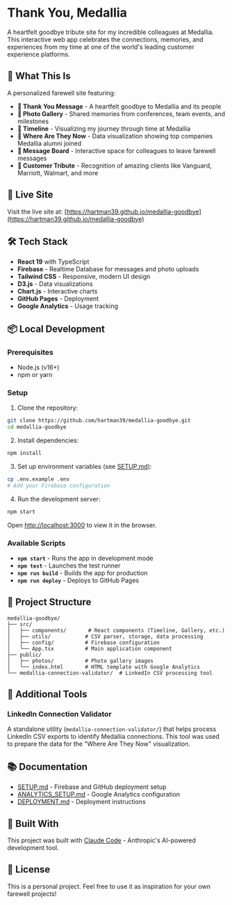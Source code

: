 # Thank You, Medallia

A heartfelt goodbye tribute site for my incredible colleagues at Medallia. This interactive web app celebrates the connections, memories, and experiences from my time at one of the world's leading customer experience platforms.

## 🎯 What This Is

A personalized farewell site featuring:

- **💙 Thank You Message** - A heartfelt goodbye to Medallia and its people
- **📸 Photo Gallery** - Shared memories from conferences, team events, and milestones
- **📅 Timeline** - Visualizing my journey through time at Medallia
- **🏢 Where Are They Now** - Data visualization showing top companies Medallia alumni joined
- **💬 Message Board** - Interactive space for colleagues to leave farewell messages
- **🤝 Customer Tribute** - Recognition of amazing clients like Vanguard, Marriott, Walmart, and more

## 🚀 Live Site

Visit the live site at: [https://hartman39.github.io/medallia-goodbye](https://hartman39.github.io/medallia-goodbye)

## 🛠️ Tech Stack

- **React 19** with TypeScript
- **Firebase** - Realtime Database for messages and photo uploads
- **Tailwind CSS** - Responsive, modern UI design
- **D3.js** - Data visualizations
- **Chart.js** - Interactive charts
- **GitHub Pages** - Deployment
- **Google Analytics** - Usage tracking

## 📦 Local Development

### Prerequisites

- Node.js (v16+)
- npm or yarn

### Setup

1. Clone the repository:
```bash
git clone https://github.com/hartman39/medallia-goodbye.git
cd medallia-goodbye
```

2. Install dependencies:
```bash
npm install
```

3. Set up environment variables (see [SETUP.md](./SETUP.md)):
```bash
cp .env.example .env
# Add your Firebase configuration
```

4. Run the development server:
```bash
npm start
```

Open [http://localhost:3000](http://localhost:3000) to view it in the browser.

### Available Scripts

- **`npm start`** - Runs the app in development mode
- **`npm test`** - Launches the test runner
- **`npm run build`** - Builds the app for production
- **`npm run deploy`** - Deploys to GitHub Pages

## 📁 Project Structure

```
medallia-goodbye/
├── src/
│   ├── components/       # React components (Timeline, Gallery, etc.)
│   ├── utils/           # CSV parser, storage, data processing
│   ├── config/          # Firebase configuration
│   └── App.tsx          # Main application component
├── public/
│   ├── photos/          # Photo gallery images
│   └── index.html       # HTML template with Google Analytics
└── medallia-connection-validator/  # LinkedIn CSV processing tool
```

## 🔧 Additional Tools

### LinkedIn Connection Validator

A standalone utility (`medallia-connection-validator/`) that helps process LinkedIn CSV exports to identify Medallia connections. This tool was used to prepare the data for the "Where Are They Now" visualization.

## 📚 Documentation

- [SETUP.md](./SETUP.md) - Firebase and GitHub deployment setup
- [ANALYTICS_SETUP.md](./ANALYTICS_SETUP.md) - Google Analytics configuration
- [DEPLOYMENT.md](./DEPLOYMENT.md) - Deployment instructions

## 💙 Built With

This project was built with [Claude Code](https://claude.com/product/claude-code) - Anthropic's AI-powered development tool.

## 📝 License

This is a personal project. Feel free to use it as inspiration for your own farewell projects!
